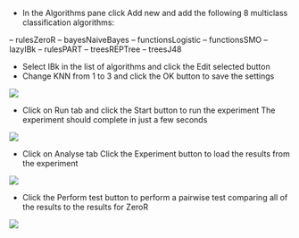 - In the Algorithms pane click Add new and add the following 8 multiclass classification
algorithms:

– rulesZeroR
– bayesNaiveBayes
– functionsLogistic
– functionsSMO
– lazyIBk
– rulesPART
– treesREPTree
– treesJ48

- Select IBk in the list of algorithms and click the Edit selected button
- Change KNN from 1 to 3 and click the OK button to save the settings

![](https://github.com/fenago/katacoda-scenarios/raw/master/machine-learning-mastery-weka/machine-learning-mastery-weka-chapter-23/steps/images/144.png)

- Click on Run tab and click the Start button to run the experiment The experiment
should complete in just a few seconds

![](https://github.com/fenago/katacoda-scenarios/raw/master/machine-learning-mastery-weka/machine-learning-mastery-weka-chapter-23/steps/images/145.png)

- Click on Analyse tab Click the Experiment button to load the results from the
experiment

![](https://github.com/fenago/katacoda-scenarios/raw/master/machine-learning-mastery-weka/machine-learning-mastery-weka-chapter-23/steps/images/146.png)

- Click the Perform test button to perform a pairwise test comparing all of the results
to the results for ZeroR

![](https://github.com/fenago/katacoda-scenarios/raw/master/machine-learning-mastery-weka/machine-learning-mastery-weka-chapter-23/steps/images/23.1.png)

